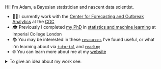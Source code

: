 Hi!
I'm Adam, a Bayesian statistician and nascent data scientist.

* 👨‍💻 I currently work with the [Center for Forecasting and Outbreak Analytics](https://www.cdc.gov/forecast-outbreak-analytics/index.html) at the [CDC](https://www.cdc.gov/index.htm)
* 🎓 Previously I completed [my PhD](https://github.com/athowes/thesis) in [statistics and machine learning](https://statml.io/) at Imperial College London
* 📚 You may be interested in these [`resources`](https://github.com/athowes/resources) I've found useful, or what I'm learning about via [`tutorial`](https://github.com/athowes/tutorial) and [`reading`](https://github.com/athowes/reading)
* 🌐 You can learn more about me at my [website](https://athowes.github.io/)

<details>
<summary>
To give an idea about my work see:
</summary>

| Repository &emsp;| Description |
|:-----------|:------------|  
| [`epidist`](https://github.com/epinowcast/epidist) | An R package for estimating delay distributions accounting for censoring and truncation |    
| [`helios`](https://github.com/mrc-ide/helios) | An R package for simulating the impact of far UVC interventions using an individual-based model |
| [`thesis`](https://github.com/athowes/thesis) | My thesis "Bayesian spatio-temporal methods for small-area estimation of HIV indicators" |
| [`beyond-borders`](https://github.com/athowes/beyond-borders) | Evaluating the suitability of spatial adjacency for small-area estimation ([`arealutils`](https://github.com/athowes/arealutils))
| [`multi-agyw`](https://github.com/athowes/multi-agyw) | Estimating HIV risk group proportions with a multinomial spatio-temporal model ([`multi.utils`](https://github.com/athowes/multi.utils), [UNAIDS](https://hivtools.unaids.org/shipp/)) |
| [`naomi-aghq`](https://github.com/athowes/naomi-aghq) | Improving approximate Bayesian inference methods for extended latent Gaussian models ([`inf.utils`](https://github.com/athowes/inf.utils))
| [`exp-growth`](https://github.com/athowes/exp-growth) | Time-series methods for disease-agnostic metagenomic environmental threat detection

</details>
